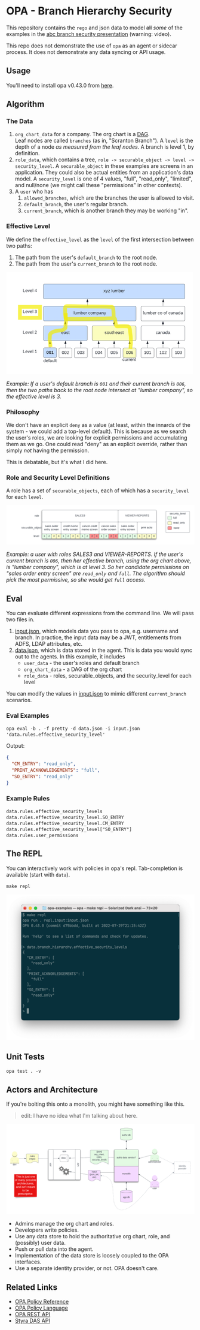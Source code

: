# OPA - Branch Hierarchy Security

This repository contains the `rego` and json data to
model ~~all~~ _some_ of the examples in the [abc branch security presentation](https://dmsi.sharepoint.com/:v:/r/development/Security%20Admin/Branch%20Hierarchy-Security%20project/Branch%20Hierarchy-Enhanced%20Security%20Overview.mp4?csf=1&web=1) (warning: video).

This repo does not demonstrate the use of `opa` as an agent or sidecar process. It does not
demonstrate any data syncing or API usage.

## Usage

You'll need to install opa v0.43.0 from [here](https://github.com/open-policy-agent/opa/releases/tag/v0.43.0).

## Algorithm

### The Data
1. `org_chart_data` for a company. The org chart is a [DAG](https://en.wikipedia.org/wiki/Directed_acyclic_graph).   
   Leaf nodes are called `branches` (as in, "Scranton Branch"). 
   A `level` is the depth of a node _as measured from the leaf nodes_. A branch is level 1, by definition.
2. `role_data`, which contains a tree, `role -> securable_object -> level -> security_level`. A 
   `securable_object` in these examples are screens in an application. They could also be actual entities from
   an application's data model. A `security_level` is one of 4 values, "full", "read_only", "limited", and null/none (we might call these 
   "permissions" in other contexts).
4. A `user` who has 
   1. `allowed_branches`, which are the branches the user is allowed to visit.
   2. `default_branch`, the user's regular branch.
   3. `current_branch`, which is another branch they may be working "in".

### Effective Level

We define the `effective_level` as the `level` of the first intersection between two paths:

1. The path from the user's `default_branch` to the root node.
2. The path from the user's `current_branch` to the root node.

![org_chart](docs/org_chart.png)

_Example: If a user's default branch is `001` and their current branch is `006`, then the two paths back to the root node 
intersect at "lumber company", so the effective level is 3._

### Philosophy

We don't have an explicit `deny` as a value (at least, within the innards of the system - we could add a top-level default).
This is because as we search the user's roles, we are looking for explicit permissions and accumulating
them as we go. One could read "deny" as an explicit override, rather than simply _not_ having the permission.

This is debatable, but it's what I did here.

### Role and Security Level Definitions

A role has a set of `securable_objects`, each of which has a `security_level` for each `level`.

![roles](docs/roles.png)

_Example: a user with roles SALES3 and VIEWER-REPORTS.
If the user's current branch is `006`, then her effective branch, using the org chart above, is "lumber company",
which is at level 3. So her candidate permissions on "sales order entry screen" are  `read_only` and `full`. 
The algorithm should pick the most permissive, so she would get `full` access._
## Eval

You can evaluate different expressions from the command line. 
We will pass two files in.

1. [input.json](input.json), which models data you pass to opa, e.g. username and branch. In practice, the input data may be a JWT, entitlements from ADFS, LDAP attributes, etc.
2. [data.json](data.json), which is data stored in the agent. This is data you would sync out to the agents. In this example, it includes
   - `user_data` - the user's roles and default branch
   - `org_chart_data` - a DAG of the org chart
   - `role_data` - roles, securable_objects, and the security_level for each level

You can modify the values in [input.json](input.json) to mimic different `current_branch` scenarios.


### Eval Examples
```shell
opa eval -b . -f pretty -d data.json -i input.json 'data.rules.effective_security_level'
```

Output:
```json
{
  "CM_ENTRY": "read_only",
  "PRINT_ACKNOWLEDGEMENTS": "full",
  "SO_ENTRY": "read_only"
}
```

### Example Rules

```
data.rules.effective_security_levels
data.rules.effective_security_level.SO_ENTRY
data.rules.effective_security_level.CM_ENTRY
data.rules.effective_security_level["SO_ENTRY"]
data.rules.user_permissions
```

## The REPL

You can interactively work with policies in opa's repl. Tab-completion is available (start with `data`).

```
make repl
```

![repl](./docs/repl.png)

## Unit Tests

```
opa test . -v
```

## Actors and Architecture

If you're bolting this onto a monolith, you might have something like this. 

> edit: I have no idea what I'm talking about here.

![actors](docs/actors.png)

- Admins manage the org chart and roles.
- Developers write policies.
- Use any data store to hold the authoritative org chart, role, and (possibly) user data. 
- Push or pull data into the agent.
- Implementation of the data store is loosely coupled to the OPA interfaces.
- Use a separate identity provider, or not. OPA doesn't care.

## Related Links

- [OPA Policy Reference]
- [OPA Policy Language]
- [OPA REST API]
- [Styra DAS API]

[OPA Policy Reference]: https://www.openpolicyagent.org/docs/v0.43.0/policy-reference/
[OPA Policy Language]: https://www.openpolicyagent.org/docs/v0.43.0/policy-language/
[OPA REST API]: https://www.openpolicyagent.org/docs/latest/rest-api/
[Styra DAS API]: https://www.openpolicyagent.org/docs/latest/rest-api/
